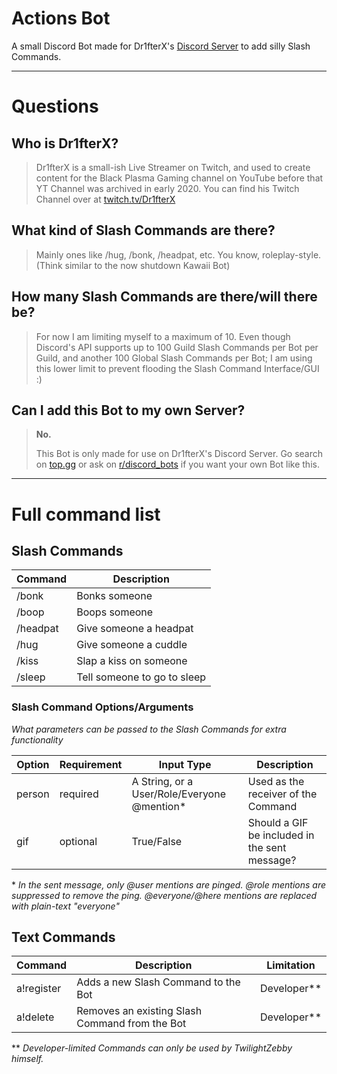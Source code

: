 # Actions Bot
A small Discord Bot made for Dr1fterX's [Discord Server](https://discord.gg/URH5E34FZf) to add silly Slash Commands.

---
# Questions

## Who is Dr1fterX?

> Dr1fterX is a small-ish Live Streamer on Twitch, and used to create content for the Black Plasma Gaming channel on YouTube before that YT Channel was archived in early 2020.
> You can find his Twitch Channel over at [twitch.tv/Dr1fterX](https://twitch.tv/Dr1fterX)

## What kind of Slash Commands are there?

> Mainly ones like /hug, /bonk, /headpat, etc. You know, roleplay-style. (Think similar to the now shutdown Kawaii Bot)


## How many Slash Commands are there/will there be?

> For now I am limiting myself to a maximum of 10.
> Even though Discord's API supports up to 100 Guild Slash Commands per Bot per Guild, and another 100 Global Slash Commands per Bot; I am using this lower limit to prevent flooding the Slash Command Interface/GUI :)


## Can I add this Bot to my own Server?

> **No.**
> 
> This Bot is only made for use on Dr1fterX's Discord Server. Go search on [top.gg](https://top.gg) or ask on [r/discord_bots](https://www.reddit.com/r/Discord_Bots/) if you want your own Bot like this.

---
# Full command list

## Slash Commands

| Command  | Description                 |
|----------|-----------------------------|
| /bonk    | Bonks someone               |
| /boop    | Boops someone               |
| /headpat | Give someone a headpat      |
| /hug     | Give someone a cuddle       |
| /kiss    | Slap a kiss on someone      |
| /sleep   | Tell someone to go to sleep |

### Slash Command Options/Arguments
*What parameters can be passed to the Slash Commands for extra functionality*

| Option | Requirement | Input Type                                   | Description                                   |
|--------|-------------|----------------------------------------------|-----------------------------------------------|
| person | required    | A String, or a User/Role/Everyone @mention\* | Used as the receiver of the Command           |
| gif    | optional    | True/False                                   | Should a GIF be included in the sent message? |

\* *In the sent message, only @user mentions are pinged. @role mentions are suppressed to remove the ping. @everyone/@here mentions are replaced with plain-text "everyone"*


## Text Commands

| Command    | Description                                                     | Limitation    |
|------------|-----------------------------------------------------------------|---------------|
| a!register | Adds a new Slash Command to the Bot                             | Developer\*\* |
| a!delete   | Removes an existing Slash Command from the Bot                  | Developer\*\* |

\*\* *Developer-limited Commands can only be used by TwilightZebby himself.*
